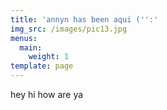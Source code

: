 ```yaml
---
title: 'annyn has been aqui ('':'
img_src: /images/pic13.jpg
menus:
  main:
    weight: 1
template: page
---
```

hey hi how are ya
